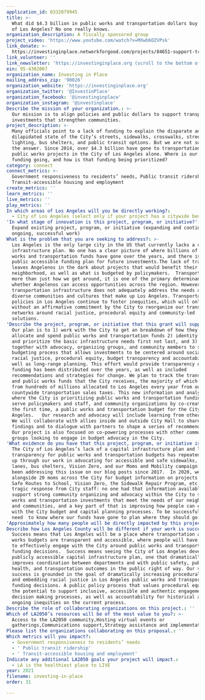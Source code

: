 ```yaml
---
application_id: 0332079945
title: >-
  What did $4.3 billion in public works and transportation dollars buy the City
  of Los Angeles? No one really knows.
organization_description: A fiscally sponsored group
project_video: 'https://www.youtube.com/watch?v=MXwb6OZVPsk'
link_donate: >-
  https://investinginplace.networkforgood.com/projects/84651-support-transportation-advocacy-in-the-los-angeles-region
link_volunteer: ''
link_newsletter: 'https://investinginplace.org (scroll to the bottom of the page)'
ein: 95-4302067
organization_name: Investing in Place
mailing_address_zip: '90026'
organization_website: 'https://investinginplace.org'
organization_twitter: '@InvestinPlace'
organization_facebook: '@investinginplace'
organization_instagram: '@investinplace'
Describe the mission of your organization.: >-
  Our mission is to align policies and public dollars to support transportation
  investments that strengthen communities.
project_description: >-
  Many officials point to a lack of funding to explain the disparate and
  dilapidated state of the City’s streets, sidewalks, crosswalks, street
  lighting, bus shelters, and public transit options. But we are not sure that’s
  the answer. Since 2014, over $4.3 billion have gone to transportation and
  public works projects in the City of Los Angeles alone. Where is our current
  funding going, and how is that funding being prioritized? 
category: connect
connect_metrics: >-
  Government responsiveness to residents’ needs, Public transit ridership,
  Transit-accessible housing and employment
create_metrics: ''
learn_metrics: ''
live_metrics: ''
play_metrics: ''
In which areas of Los Angeles will you be directly working?:
  - City of Los Angeles (select only if your project has a citywide benefit)
'In what stage of innovation is this project, program, or initiative?': >-
  Expand existing project, program, or initiative (expanding and continuing
  ongoing, successful work)
What is the problem that you are seeking to address?: >-
  Los Angeles is the only large city in the US that currently lacks a capital
  infrastructure plan. No one has a clear picture of where billions of public
  works and transportation funds have gone over the years, and there is no
  public accessible funding plan for future investments.The lack of transparency
  leaves Angelenos in the dark about projects that would benefit their
  neighborhood, as well as what is budgeted by policymakers.  Transportation is
  more than just how we get around, it is one of the primary determinants of
  whether Angelenos can access opportunities across the region. However, current
  transportation infrastructure does not adequately address the needs of the
  diverse communities and cultures that make up Los Angeles. Transportation
  policies in Los Angeles continue to foster inequities, which will only worsen
  without an affirmative commitment by the City to reorganize our transportation
  networks around racial justice, procedural equity and community-led
  solutions.  
'Describe the project, program, or initiative that this grant will support to address the problem identified.': >-
  Our plan is to 1) work with the City to get an breakdown of how they currently
  allocate and spend public works and transportation funds 2) identity the needs
  and prioritize the basic infrastructure needs first not last, and 3) work
  together with advocacy, organizing groups, and community members to support a
  budgeting process that allows investments to be centered around social and
  racial justice, procedural equity, budget transparency and accountability, as
  well as long-range planning. This effort would provide transparency on how
  funding has been distributed over the years, as well as included
  recommendations and strategies for change. We plan to track the transportation
  and public works funds that the City receives, the majority of which comes
  from hundreds of millions allocated to Los Angeles every year from our four
  countywide transportation sales taxes. This new information and analysis on
  where the City is prioritizing public works and transportation funding will
  serve policymakers and staff, and community organizations by co-creating, for
  the first time, a public works and transportation budget for the City of Los
  Angeles.   Our research and advocacy will include learning from other cities.
  We will collaborate with allies inside and outside City Hall to share our
  findings and to dialogue with partners to shape a series of recommendations.
  Our project is also focused on co-powering processes with other community
  groups looking to engage in budget advocacy in the City. 
'What evidence do you have that this project, program, or initiative is or will be successful, and how will you define and measure success?': >-
  The City of Los Angeles’s lack of a capital infrastructure plan and lack of
  transparency for public works and transportation budgets has repeatedly come
  up through our work in advocating for accessible and safe sidewalks, bus-only
  lanes, bus shelters, Vision Zero, and our Moms and Mobility campaign. We have
  been addressing this issue on our blog posts since 2017.  In 2020, we asked
  alongside 20 moms across the City for budget information on projects including
  Safe Routes to School, Vision Zero, the Sidewalk Repair Program, etc. The
  tragic response from City staff: no one had that information available.   We
  support strong community organizing and advocacy within the City to see public
  works and transportation investments that meet the needs of our neighborhoods
  and communities, and a key part of that is improving how people can engage
  with the City budget and capital planning processes. To be successful, we
  need  to know where our funds have gone to plan where they should go. 
'Approximately how many people will be directly impacted by this project, program, or initiative?': '200'
Describe how Los Angeles County will be different if your work is successful.: >-
  Success means that Los Angeles will be a place where transportation and public
  works budgets are transparent and accessible, where people will have the tools
  to effectively engage with the City around public works and transportation
  funding decisions.  Success means seeing the City of Los Angeles develop a
  publicly accessible capital infrastructure plan, one that dramatically
  improves coordination between departments and with public safety, public
  health, and transportation outcomes in the public right of way. Our vision of
  success is grounded in the goal of dramatically increasing procedural equity
  and embedding racial justice in Los Angeles public works and transportation
  funding decisions. A public policy process that values procedural equity has
  the potential to support inclusive, accessible and authentic engagement with
  decision making processes, as well as accountability for historical and
  ongoing inequities on the current process. 
Describe the role of collaborating organizations on this project.: ''
Which of LA2050’s resources will be of the most value to you?: >-
  Access to the LA2050 community,Hosting virtual events or
  gatherings,Communications support,Strategy assistance and implementation
Please list the organizations collaborating on this proposal.: ''
Which metrics will you impact?:
  - Government responsiveness to residents’ needs
  - ' Public transit ridership'
  - ' Transit-accessible housing and employment'
Indicate any additional LA2050 goals your project will impact.:
  - LA is the healthiest place to LIVE
year: 2021
filename: investing-in-place
order: 31

---
```

